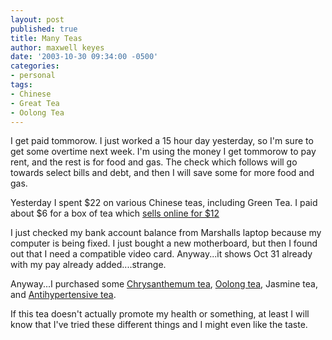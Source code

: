 ```yaml
---
layout: post
published: true
title: Many Teas
author: maxwell keyes
date: '2003-10-30 09:34:00 -0500'
categories:
- personal
tags:
- Chinese
- Great Tea
- Oolong Tea
---
```


I get paid tommorow. I just worked a 15 hour day yesterday, so I'm sure to get
some overtime next week. I'm using the money I get tommorow to pay rent, and the
rest is for food and gas. The check which follows will go towards select bills
and debt, and then I will save some for more food and gas.

Yesterday I spent $22 on various Chinese teas, including Green Tea. I paid about
$6 for a box of tea which
[sells online for $12](http://allgreenteas.com/~allgreen/cgi-bin/cart.cgi/THSGG332.html)

I just checked my bank account balance from Marshalls laptop because my computer
is being fixed. I just bought a new motherboard, but then I found out that I
need a compatible video card. Anyway...it shows Oct 31 already with my pay
already added....strange.

Anyway...I purchased some
[Chrysanthemum tea](http://www.teaspring.com/Chrysanthemum.asp),
[Oolong tea](http://www.oolongtea.org/e/health/index.html), Jasmine tea, and
[Antihypertensive tea](http://www.fareastimporters.com/antea.html).

If this tea doesn't actually promote my health or something, at least I will
know that I've tried these different things and I might even like the taste.
